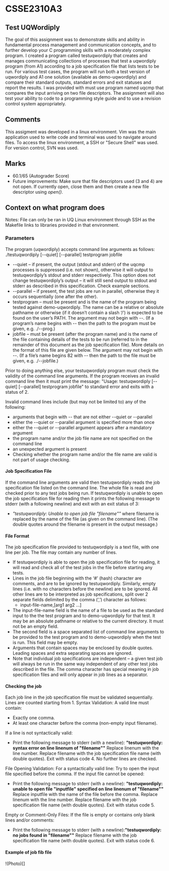 # CSSE2310A3

## Test UQWordiply
The goal of this assignment was to demonstrate skills and ability in fundamental process management and communication concepts, and to further develop your C programming skills with a moderately complex program. I created a program called testuqwordiply that creates and manages communicating collections of processes that test a uqwordiply program (from A1) according to a job specification file that lists tests to be run. For various test cases, the program will run both a test version of uqwordiply and A1 one solution (available as demo-uqwordiply) and compare their standard outputs, standard errors and exit statuses and report the results. I was provided with must use program named uqcmp that compares the input arriving on two file descriptors. The assignment will also test your ability to code to a programming style guide and to use a revision control system appropriately.

## Comments 
This assigment was developed in a linux environment. Vim was the main application used to write code and terminal was used to navigate around files. 
To access the linux environment, a SSH or "Secure Shell" was used. For version control, SVN was used. 

## Marks 
- 60.1/65 (Autograder Score)
- Future improvements: Make sure that file descriptors used (3 and 4) are not open. If currently open, close them and then create a new file descriptor using *open()*. 

## Context on what program does
Notes: File can only be ran in UQ Linux environment through SSH as the Makefile links to libraries provided in that environment. 

### Parameters 

The program (uqwordiply) accepts command line arguments as follows: ./testuqwordiply [--quiet] [--parallel] testprogram jobfile
- --quiet – if present, the output (stdout and stderr) of the uqcmp processes is suppressed (i.e. not shown), otherwise it will output to testuqwordiply’s stdout and stderr respectively. This option does not change testuqwordiply’s output – it will still send output to stdout and stderr as described in this specification. Check example sections. 
- --parallel – if present, the test jobs are run in parallel, otherwise they it occurs sequentially (one after the other).
- testprogram – must be present and is the name of the program being tested against demo-uqwordiply. The name can be a relative or absolute pathname or otherwise (if it doesn’t contain a slash ‘/’) is expected to be found on the user’s PATH. The argument may not begin with --. (If a program’s name begins with -- then the path to the program must be given, e.g. ./--prog.)
- jobfile – must be present (after the program name) and is the name of the file containing details of the tests to be run (referred to in the remainder of this document as the job specification file). More details on the format of this file are given below. The argument may not begin with --. (If a file’s name begins 82 with -- then the path to the file must be given, e.g. ./--jobfile.)

Prior to doing anything else, your testuqwordiply program must check the validity of the command line  arguments. If the program receives an invalid command line then it must print the message: 
"Usage: testuqwordiply [--quiet] [--parallel] testprogram jobfile" 
to standard error and exits with a status of 2. 

Invalid command lines include (but may not be limited to) any of the following: 
- arguments that begin with -- that are not either --quiet or --parallel
- either the --quiet or --parallel argument is specified more than once
- either the --quiet or --parallel argument appears after a mandatory argument
- the program name and/or the job file name are not specified on the command line
- an unexpected argument is present 
- Checking whether the program name and/or the file name are valid is not part of usage checking.
  
#### Job Specification File
If the command line arguments are valid then testuqwordiply reads the job specification file listed on the command line. The whole file is read and checked prior to any test jobs being run.  If testuqwordiply is unable to open the job specification file for reading then it prints the following  message to stderr (with a following newline) and exit with an exit status of 3: 
- *"testuqwordiply: Unable to open job file "filename""*  where filename is replaced by the name of the file (as given on the command line). (The double quotes around
the filename is present in the output message.)

#### File Format
The job specification file provided to testuqwordiply is a text file, with one line per job. The file may contain any number of lines. 
 - If testuqwordiply is able to open the job specification file for reading, it will read and check all of  the test jobs in the file before starting any tests.
 - Lines in the job file beginning with the ‘#’ (hash) character are comments, and are to be ignored by testuqwordiply. Similarly, empty lines (i.e. with no characters before the newline) are to be ignored. All other lines are to be interpreted as job specifications, split over 2 separate fields delimited by the comma (‘,’) character as follows: 
   - input-file-name,[arg1 arg2 ...]
 - The input-file-name field is the name of a file to be used as the standard input to the the test program and to demo-uqwordiply for that test. It may be an absolute pathname or relative to the current directory. It  must not be an empty field. 
- The second field is a space separated list of command line arguments to be provided to the test program and to demo-uqwordiply when the test is run. This field may be empty.
- Arguments that contain spaces may be enclosed by double quotes. Leading spaces and extra separating spaces are ignored.
- Note that individual job specifications are independent – a given test job will always be run in the same way independent of any other test jobs described in the file. The comma character has special meaning in job specification files and will only appear in job lines as a separator.

#### Checking the job
Each job line in the job specification file must be validated sequentially. Lines are counted starting from 1.
Syntax Validation: 
A valid line must contain:
- Exactly one comma.
- At least one character before the comma (non-empty input filename).
  
If a line is not syntactically valid:
- Print the following message to stderr (with a newline):
**"testuqwordiply: syntax error on line linenum of "filename""**
Replace linenum with the line number.
Replace filename with the job specification file name (with double quotes).
Exit with status code 4.
No further lines are checked.

File Opening Validation:
For a syntactically valid line: Try to open the input file specified before the comma.
If the input file cannot be opened:
- Print the following message to stderr (with a newline):
**"testuqwordiply: unable to open file "inputfile" specified on line linenum of "filename""**
Replace inputfile with the name of the file before the comma. Replace linenum with the line number. Replace filename with the job specification file name (with double quotes).
Exit with status code 5.

Empty or Comment-Only Files:
If the file is empty or contains only blank lines and/or comments:
- Print the following message to stderr (with a newline):**"testuqwordiply: no jobs found in "filename""**
Replace filename with the job specification file name (with double quotes).
Exit with status code 6.

#### Example of job fib file
!(Photo)[]

